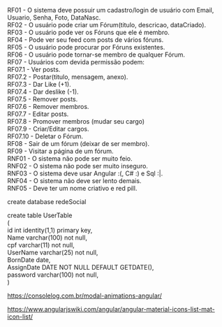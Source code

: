 RF01 - O sistema deve possuir um cadastro/login de usuário com Email, Usuario, Senha, Foto, DataNasc. <br>
RF02 - O usuário pode criar um Fórum(titulo, descricao, dataCriado).<br>
RF03 - O usuário pode ver os Fóruns que ele é membro.<br>
RF04 - Pode ver seu feed com posts de vários fóruns.<br>
RF05 - O usuário pode procurar por Fóruns existentes.<br>
RF06 - O usuário pode tornar-se membro de qualquer Fórum.<br>
RF07 - Usuários com devida permissão podem:<br>
	RF07.1 - Ver posts.<br>
	RF07.2 - Postar(titulo, mensagem, anexo).<br>
	RF07.3 - Dar Like (+1).<br>
	RF07.4 - Dar deslike (-1).<br>
	RF07.5 - Remover posts.<br>
	RF07.6 - Remover membros.<br>
	RF07.7 - Editar posts.<br>
	RF07.8 - Promover membros (mudar seu cargo)<br>
	RF07.9 - Criar/Editar cargos.<br>
	RF07.10 - Deletar o Fórum.<br>
RF08 - Sair de um fórum (deixar de ser membro).<br>
RF09 - Visitar a página de um fórum.<br>
RNF01 - O sistema não pode ser muito feio.<br>
RNF02 - O sistema não pode ser muito inseguro.<br>
RNF03 - O sistema deve usar Angular :(, C# :) e Sql :|.<br>
RNF04 - O sistema não deve ser lento demais.<br>
RNF05 - Deve ter um nome criativo e red pill.<br>



create database redeSocial<br>


create table UserTable<br>
(<br>
	id int identity(1,1) primary key,<br>
	Name varchar(100) not null,<br>
	cpf varchar(11) not null,<br>
	UserName varchar(25) not null,<br>
	BornDate date,<br>
	AssignDate DATE NOT NULL DEFAULT GETDATE(),<br>
	password varchar(100) not null, <br>
)<br>



https://consolelog.com.br/modal-animations-angular/

https://www.angularjswiki.com/angular/angular-material-icons-list-mat-icon-list/